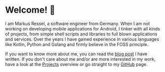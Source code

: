 <h1 class="text-center">Welcome! 👋</h3>

I am Markus Ressel, a software engineer from Germany. When I am not working on developing mobile applications for Android, I tinker with all kinds of projects, from simple shell scripts and libraries to full blown applications and services. Over the years I have gained experience in various languages like Kotlin, Python and Golang and firmly believe in the FOSS principle.

If you want to know more about me, you can read the [blog post](/blog/post/the-tech-life-of-markus-ressel) I have written.
If you don't care about me and/or are more interested in my work, have a look at the [Projects](/projects) overview or go straight to my [GitHub](https://github.com/markusressel) page.

